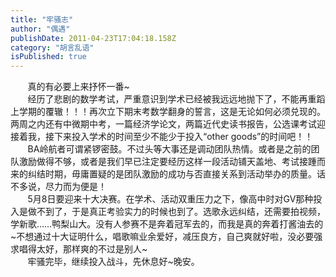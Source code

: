 ```yaml
---
title: "牢骚志"
author: "偶遇"
publishDate: 2011-04-23T17:04:18.158Z
category: "胡言乱语"
isPublished: true
---
```


&nbsp;&nbsp;&nbsp;&nbsp;&nbsp;&nbsp; 真的有必要上来抒怀一番~<br>&nbsp;&nbsp;&nbsp;&nbsp;&nbsp;&nbsp; 经历了悲剧的数学考试，严重意识到学术已经被我远远地抛下了，不能再重蹈上学期的覆辙！！！再次立下期末考数学翻身的誓言，这是无论如何必须兑现的。两周之内还有中微期中考，一篇经济学论文，两篇近代史读书报告，公选课考试迎接着我，接下来投入学术的时间至少不能少于投入“other goods”的时间吧！！<br>&nbsp;&nbsp;&nbsp;&nbsp;&nbsp;&nbsp; BA岭航者可谓紧锣密鼓。不过头等大事还是调动团队热情。或者是之前的团队激励做得不够，或者是我们早已注定要经历这样一段活动铺天盖地、考试接踵而来的纠结时期，毋庸置疑的是团队激励的成功与否直接关系到活动举办的质量。话不多说，尽力而为便是！<br>&nbsp;&nbsp;&nbsp;&nbsp;&nbsp;&nbsp; 5月8日要迎来十大决赛。在学术、活动双重压力之下，像高中时对GV那种投入是做不到了，于是真正考验实力的时候也到了。选歌永远纠结，还需要拍视频，学新歌……鸭梨山大。没有人参赛不是奔着冠军去的，而我是真的奔着打酱油去的~不想通过十大证明什么，唱歌嘛业余爱好，减压良方，自己爽就好啦，没必要强求唱得太好，那样爽的不过是别人~<br>&nbsp;&nbsp;&nbsp;&nbsp;&nbsp;&nbsp; 牢骚完毕，继续投入战斗，先休息好~晚安。